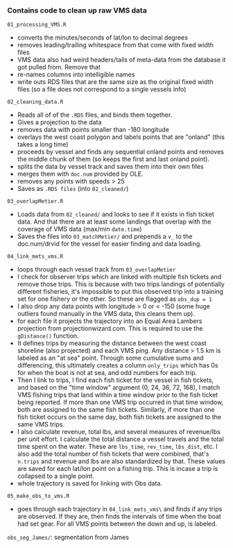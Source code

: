 ### Contains code to clean up raw VMS data

`01_processing_VMS.R`

+ converts the minutes/seconds of lat/lon to decimal degrees
+ removes leading/trailing whitespace from that come with fixed width files
+ VMS data also had weird headers/tails of meta-data from the database it got pulled from. Remove that
+ re-names columns into intelligible names
+ write outs RDS files that are the same size as the original fixed width files (so a file does not correspond to a single vessels info)

`02_cleaning_data.R`

+ Reads all of of the `.RDS` files, and binds them together.
+ Gives a projection to the data
+ removes data with points smaller than -180 longitude
+ overlays the west coast polygon and labels points that are "onland" (this takes a long time)
+ proceeds by vessel and finds any sequential onland points and removes the middle chunk of them (so keeps the first and last onland point).
+ splits the data by vessel track and saves them into their own files
+ merges them with `doc.num` provided by OLE.
+ removes any points with speeds > 25
+ Saves as `.RDS files` (into `02_cleaned/`)

`03_overlapMetier.R`

+ Loads data from `02_cleaned/` and looks to see if it exists in fish ticket data. And that there are at least some landings that overlap with the coverage of VMS data (max/min `date.time`)
+ Saves the files into `03_matchMetier/` and prepends a `v_` to the doc.num/drvid for the vessel for easier finding and data loading.

`04_link_mets_vms.R`

+ loops through each vessel track from `03_overlapMetier`
+ I check for observer trips which are linked with multiple fish tickets and remove those trips. This is because with two trips landings of potentially different fisheries, it's impossible to put this observed trip into a training set for one fishery or the other. So these are flagged as `obs_dup = 1`
+ I also drop any data points with longitude > 0 or < -150 (some huge outliers found manually in the VMS data, this cleans them up).
+ for each file it projects the trajectory into an Equal Area Lambers projection from projectionwizard.com. This is required to use the `gDistance()` function.
+ It defines trips by measuring the distance between the west coast shoreline (also projected) and each VMS ping. Any distance > 1.5 km is labeled as an "at sea" point. Through some cumulative sums and differencing, this ultimately creates a column `only_trips` which has 0s for when the boat is not at sea, and odd numbers for each trip.
+ Then I link to trips, I find each fish ticket for the vessel in fish tickets, and based on the "time window" argument (0, 24, 36, 72, 168), I match VMS fishing trips that land within a time window prior to the fish ticket being reported. If more than one VMS trip occurred in that time window, both are assigned to the same fish tickets. Similarly, if more than one fish ticket occurs on the same day, both fish tickets are assigned to the same VMS trips.
+ I also calculate revenue, total lbs, and several measures of revenue/lbs per unit effort. I calculate the total distance a vessel travels and the total time spent on the water. These are `lbs_time`, `rev_time`, `lbs_dist`, etc. I also add the total number of fish tickets that were combined, that's `n.trips` and revenue and lbs are also standardized by that. These values are saved for each lat/lon point on a fishing trip. This is incase a trip is collapsed to a single point.
+ whole trajectory is saved for linking with Obs data.

`05_make_obs_to_vms.R`

+ goes through each trajectory in `04_link_mets_vms\` and finds if any trips are observed. If they are, then finds the intervals of time when the boat had set gear. For all VMS points between the down and up, is labeled.

`obs_seg_James/`: segmentation from James
